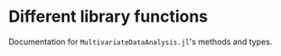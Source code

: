 # Different library functions

Documentation for `MultivariateDataAnalysis.jl`'s methods and types.
